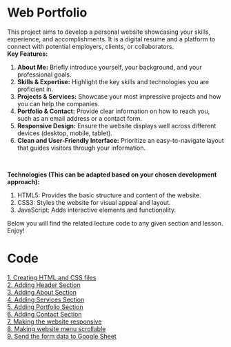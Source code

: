 <h1>Web Portfolio</h1>

This project aims to develop a personal website showcasing your skills, experience, and accomplishments. It is a digital resume and a platform to connect with potential employers, clients, or collaborators.
<br/>
**Key Features:**
<br/>
1. **About Me:** Briefly introduce yourself, your background, and your professional goals. <br/>
2. **Skills & Expertise:** Highlight the key skills and technologies you are proficient in. <br/>
3. **Projects & Services:** Showcase your most impressive projects and how you can help the companies.<br/>
4. **Portfolio & Contact:** Provide clear information on how to reach you, such as an email address or a contact form.<br/>
5. **Responsive Design:** Ensure the website displays well across different devices (desktop, mobile, tablet).<br/>
6. **Clean and User-Friendly Interface:** Prioritize an easy-to-navigate layout that guides visitors through your information.<br/>
<br/>

**Technologies (This can be adapted based on your chosen development approach):** <br/>
1. HTML5: Provides the basic structure and content of the website.<br/>
2. CSS3: Styles the website for visual appeal and layout.<br/>
3. JavaScript: Adds interactive elements and functionality.<br/>

Below you will find the related lecture code to any given section and lesson. Enjoy!

# Code

[1. Creating HTML and CSS files](https://github.com/sneha-lohana/Hunarho/commit/ca75055b0ff0fdc5e32b6371b21521a1764222f8) <br/>
[2. Adding Header Section](https://github.com/sneha-lohana/Hunarho/commit/751726ea83aeabfdd505de78797bc4e524a66378) <br/>
[3. Adding About Section](https://github.com/sneha-lohana/Hunarho/commit/ca973755fca6e55ca6ac2bdcca96a0f97f9603c7) <br/>
[4. Adding Services Section](https://github.com/sneha-lohana/Hunarho/commit/2aeaee520f0c2985c14a82251ed699426232fad7) <br/>
[5. Adding Portfolio Section](https://github.com/sneha-lohana/Hunarho/commit/c188aeaa42c31bde50da6647fbac006ef2c22501) <br/>
[6. Adding Contact Section](https://github.com/sneha-lohana/Hunarho/commit/b8275bc5b1c54decb9d9492268fea7318e8884fc) <br/>
[7. Making the website responsive]() <br/>
[8. Making website menu scrollable]() <br/>
[9. Send the form data to Google Sheet]() <br/>



